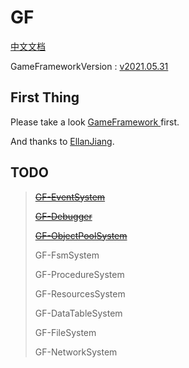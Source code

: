 # GF

[中文文档](README-zhc.md)

GameFrameworkVersion : [v2021.05.31](https://github.com/EllanJiang/GameFramework/tree/v2021.05.31)

## First Thing

Please take a look [GameFramework ](https://github.com/EllanJiang/GameFramework)first.

And thanks to [EllanJiang](https://github.com/EllanJiang).

## TODO

> [~~GF-EventSystem~~](https://github.com/shaun-he/GF-EventSystem)
> 
> [~~GF-Debugger~~](https://github.com/shaun-he/GF-Debugger)
> 
> [~~GF-ObjectPoolSystem~~](https://github.com/shaun-he/GF-ObjectPoolSystem)
> 
> GF-FsmSystem
> 
> GF-ProcedureSystem
> 
> GF-ResourcesSystem
> 
> GF-DataTableSystem
> 
> GF-FileSystem
> 
> GF-NetworkSystem
